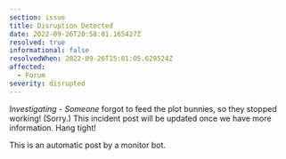 ```yaml
---
section: issue
title: Disruption Detected
date: 2022-09-26T20:58:01.165427Z
resolved: true
informational: false
resolvedWhen: 2022-09-26T15:01:05.629524Z
affected:
  - Forum
severity: disrupted
---
```

*Investigating* - _Someone_ forgot to feed the plot bunnies, so they stopped working! (Sorry.) This incident post will be updated once we have more information. Hang tight!

This is an automatic post by a monitor bot.
        